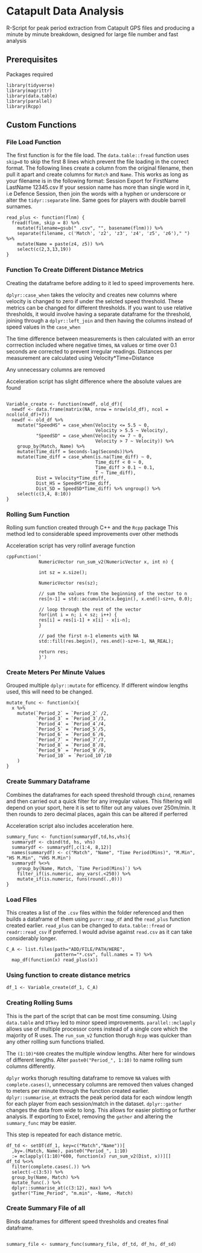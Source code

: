 # Catapult Data Analysis
R-Script for peak period extraction from Catapult GPS files and producing a minute by minute breakdown, designed for large file number and fast analysis 

## Prerequisites

Packages required
```
library(tidyverse)
library(magrittr)
library(data.table)
library(parallel)
library(Rcpp)

```

## Custom Functions

### File Load Function
The first function is for the file load. The `data.table::fread` function uses `skip=8` to skip the first 8 lines which prevent the file loading in the correct format. 
The following lines create a column from the original filename, then pull it apart and create columns for `Match` and `Name`.
This works as long as your filename is in the following format: Session Export for FirstName LastName 12345.csv
If your session name has more than  single word in it, i.e Defence Session, then join the words with a hyphen or underscore or alter the `tidyr::separate` line. Same goes for players with double barrell surnames.

```
read_plus <- function(flnm) {
  fread(flnm, skip = 8) %>%
    mutate(filename=gsub(" .csv", "", basename(flnm))) %>%
    separate(filename, c('Match', 'z2', 'z3', 'z4', 'z5', 'z6')," ") %>%
    mutate(Name = paste(z4, z5)) %>%
    select(c(2,3,13,19))
}
```
### Function To Create Different Distance Metrics
Creating the dataframe before adding to it led to speed improvements here. 

`dplyr::case_when` takes the velocity and creates new columns where velocity is changed to zero if under the selcted speed threshold. These metrics can be changed for different thresholds.
If you want to use relative thresholds, it would involve having a separate dataframe for the threshold, joining through a `dplyr::left_join` and then having the columns instead of speed values in the `case_when`

The time difference between measurements is then calculated with an error corrrection included where negative times, `NA` values or time over 0.1 seconds are corrected to prevent irregular readings.
Distances per measurement are calculated using Velocity*Time=Distance

Any unnecessary columns are removed 

Acceleration script has slight difference where the absolute values are found

```

Variable_create <- function(newdf, old_df){
  newdf <- data.frame(matrix(NA, nrow = nrow(old_df), ncol = ncol(old_df)+7))
  newdf <- old_df %>%
    mutate("SpeedHS" = case_when(Velocity <= 5.5 ~ 0,
                                 Velocity > 5.5 ~ Velocity),
           "SpeedSD" = case_when(Velocity <= 7 ~ 0,
                                 Velocity > 7 ~ Velocity)) %>%
    group_by(Match, Name) %>%
    mutate(Time_diff = Seconds-lag(Seconds))%>%
    mutate(Time_diff = case_when(is.na(Time_diff) ~ 0,
                                 Time_diff < 0 ~ 0,
                                 Time_diff > 0.1 ~ 0.1,
                                 T ~ Time_diff),
           Dist = Velocity*Time_diff,
           Dist_HS = SpeedHS*Time_diff,
           Dist_SD = SpeedSD*Time_diff) %>% ungroup() %>%
    select(c(3,4, 8:10))
}

```

### Rolling Sum Function
Rolling sum function created through C++ and the `Rcpp` package
This method led to considerable speed improvements over other methods

Acceleration script has very rollinf average function

```
cppFunction('
            NumericVector run_sum_v2(NumericVector x, int n) {
            
            int sz = x.size();
            
            NumericVector res(sz);
            
            // sum the values from the beginning of the vector to n 
            res[n-1] = std::accumulate(x.begin(), x.end()-sz+n, 0.0);
            
            // loop through the rest of the vector
            for(int i = n; i < sz; i++) {
            res[i] = res[i-1] + x[i] - x[i-n];
            }
            
            // pad the first n-1 elements with NA
            std::fill(res.begin(), res.end()-sz+n-1, NA_REAL);
            
            return res;
            }')
```
### Create Meters Per Minute Values
Grouped multiple `dplyr::mutate` for efficency. 
If different window lengths used, this will need to be changed. 

```
mutate_func <- function(x){
  x %>%
    mutate(`Period_2` = `Period_2` /2,
           `Period_3` = `Period_3`/3,
           `Period_4` = `Period_4`/4,
           `Period_5` = `Period_5`/5,
           `Period_6` = `Period_6`/6,
           `Period_7` = `Period_7`/7,
           `Period_8` = `Period_8`/8,
           `Period_9` = `Period_9`/9,
           `Period_10` = `Period_10`/10
    )
}

```
### Create Summary Dataframe

Combines the dataframes for each speed threshold through `cbind`, renames and then carried out a quick filter for any irregular values.
This filtering will depend on your sport, here it is set to filter out any values over 250m/min.
It then rounds to zero decimal places, again this can be altered if perferred

Acceleration script also includes acceleration here. 

```
summary_func <- function(summarydf,td,hs,vhs){
  summarydf <- cbind(td, hs, vhs)
  summarydf <- summarydf[,c(1:4, 8,12)]
  names(summarydf) <- c("Match", "Name", "Time Period(Mins)", "M.Min", "HS M.Min", "VHS M.Min")
  summarydf %<>%
    group_by(Name, Match, `Time Period(Mins)`) %>%
    filter_if(is.numeric, any_vars(.<250)) %>%
    mutate_if(is.numeric, funs(round(.,0)))
}
```
### Load FIles
This creates a list of the `.csv` files within the folder referenced and then builds a dataframe of them using `purrr:map_df` and the `read_plus` function created earlier. 
`read_plus` can be changed to `data.table::fread` or `readr::read_csv` if preferred. I would advise against `read.csv` as it can take considerably longer.

```
C_A <- list.files(path="ADD/FILE/PATH/HERE", 
                  pattern="*.csv", full.names = T) %>%
  map_df(function(x) read_plus(x))
```
### Using function to create distance metrics

```
df_1 <- Variable_create(df_1, C_A)
```
### Creating Rolling Sums
This is the part of the script that can be most time consuming. 
Using `data.table` and `DTkey` led to minor speed improvements. 
`parallel::mclapply` allows use of multiple processor cores instead of a single core which the majority of R uses. 
The `run_sum_v2` function thorugh `Rcpp` was quicker than any other rollling sum functions trialled. 

The `(1:10)*600` creates the multiple window lengths. Alter here for windows of different lengths.
Alter `paste0("Period_", 1:10)` to name rolling sum columns differently. 

`dplyr` works thorugh resulting dataframe to remove `NA` values with `complete.cases()`, unnecessary columns are removed then values changed to meters per minute through the function created earlier. `dplyr::summarise_at` extracts the peak period data for each window length for each player from each session/match in the dataset. `dplyr::gather` changes the data from wide to long. This allows for easier plotting or further analysis. If exporting to Excel, removing the `gather` and altering the `summary_func` may be easier. 

This step is repeated for each distance metric. 

```
df_td <- setDT(df_1, key=c("Match","Name"))[
  ,by=.(Match, Name), paste0("Period_", 1:10)
  := mclapply((1:10)*600, function(x) run_sum_v2(Dist, x))][]
df_td %<>%
  filter(complete.cases(.)) %>%
  select(-c(3:5)) %>%
  group_by(Name, Match) %>%
  mutate_func(.) %>% 
  dplyr::summarise_at(c(3:12), max) %>%
  gather("Time_Period", "m.min", -Name, -Match)

```
### Create Summary File of all 

Binds dataframes for different speed thresholds and creates final dataframe. 

```

summary_file <- summary_func(summary_file, df_td, df_hs, df_sd)

```
